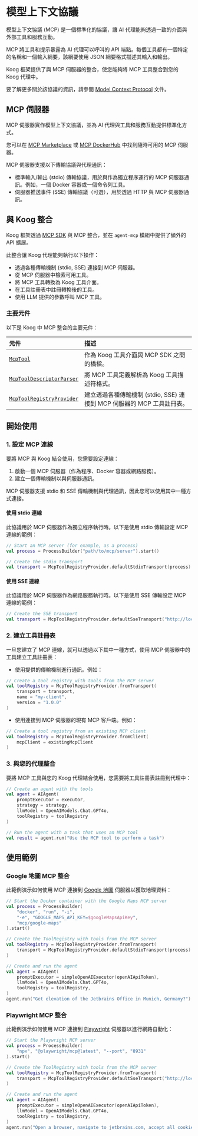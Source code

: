 # 模型上下文協議

模型上下文協議 (MCP) 是一個標準化的協議，讓 AI 代理能夠透過一致的介面與外部工具和服務互動。

MCP 將工具和提示暴露為 AI 代理可以呼叫的 API 端點。每個工具都有一個特定的名稱和一個輸入綱要，該綱要使用 JSON 綱要格式描述其輸入和輸出。

Koog 框架提供了與 MCP 伺服器的整合，使您能夠將 MCP 工具整合到您的 Koog 代理中。

要了解更多關於該協議的資訊，請參閱 [Model Context Protocol](https://modelcontextprotocol.io) 文件。

## MCP 伺服器

MCP 伺服器實作模型上下文協議，並為 AI 代理與工具和服務互動提供標準化方式。

您可以在 [MCP Marketplace](https://mcp.so/) 或 [MCP DockerHub](https://hub.docker.com/u/mcp) 中找到隨時可用的 MCP 伺服器。

MCP 伺服器支援以下傳輸協議與代理通訊：

*   標準輸入/輸出 (stdio) 傳輸協議，用於與作為獨立程序運行的 MCP 伺服器通訊。例如，一個 Docker 容器或一個命令列工具。
*   伺服器推送事件 (SSE) 傳輸協議（可選），用於透過 HTTP 與 MCP 伺服器通訊。

## 與 Koog 整合

Koog 框架透過 [MCP SDK](https://github.com/modelcontextprotocol/kotlin-sdk) 與 MCP 整合，並在 `agent-mcp` 模組中提供了額外的 API 擴展。

此整合讓 Koog 代理能夠執行以下操作：

*   透過各種傳輸機制 (stdio, SSE) 連接到 MCP 伺服器。
*   從 MCP 伺服器中檢索可用工具。
*   將 MCP 工具轉換為 Koog 工具介面。
*   在工具註冊表中註冊轉換後的工具。
*   使用 LLM 提供的參數呼叫 MCP 工具。

### 主要元件

以下是 Koog 中 MCP 整合的主要元件：

| 元件                                                                                                                                                              | 描述                                                                                                   |
|:--------------------------------------------------------------------------------------------------------------------------------------------------------------------|:---------------------------------------------------------------------------------------------------------|
| [`McpTool`](https://api.koog.ai/agents/agents-mcp/ai.koog.agents.mcp/-mcp-tool/index.html)                                                                          | 作為 Koog 工具介面與 MCP SDK 之間的橋樑。                                                                  |
| [`McpToolDescriptorParser`](https://api.koog.ai/agents/agents-mcp/ai.koog.agents.mcp/-mcp-tool-descriptor-parser/index.html)                                        | 將 MCP 工具定義解析為 Koog 工具描述符格式。                                                              |
| [`McpToolRegistryProvider`](https://api.koog.ai/agents/agents-mcp/ai.koog.agents.mcp/-mcp-tool-registry-provider/index.html?query=object%20McpToolRegistryProvider) | 建立透過各種傳輸機制 (stdio, SSE) 連接到 MCP 伺服器的 MCP 工具註冊表。                                 |

## 開始使用

### 1. 設定 MCP 連線

要將 MCP 與 Koog 結合使用，您需要設定連線：

1.  啟動一個 MCP 伺服器（作為程序、Docker 容器或網路服務）。
2.  建立一個傳輸機制以與伺服器通訊。

MCP 伺服器支援 stdio 和 SSE 傳輸機制與代理通訊，因此您可以使用其中一種方式連接。

#### 使用 stdio 連線

此協議用於 MCP 伺服器作為獨立程序執行時。以下是使用 stdio 傳輸設定 MCP 連線的範例：

<!--- INCLUDE
import ai.koog.agents.mcp.McpToolRegistryProvider
import ai.koog.agents.mcp.defaultStdioTransport
-->
```kotlin
// Start an MCP server (for example, as a process)
val process = ProcessBuilder("path/to/mcp/server").start()

// Create the stdio transport 
val transport = McpToolRegistryProvider.defaultStdioTransport(process)
```
<!--- KNIT example-model-context-protocol-01.kt -->

#### 使用 SSE 連線

此協議用於 MCP 伺服器作為網路服務執行時。以下是使用 SSE 傳輸設定 MCP 連線的範例：

<!--- INCLUDE
import ai.koog.agents.mcp.McpToolRegistryProvider
-->
```kotlin
// Create the SSE transport
val transport = McpToolRegistryProvider.defaultSseTransport("http://localhost:8931")
```
<!--- KNIT example-model-context-protocol-02.kt -->

### 2. 建立工具註冊表

一旦您建立了 MCP 連線，就可以透過以下其中一種方式，使用 MCP 伺服器中的工具建立工具註冊表：

*   使用提供的傳輸機制進行通訊。例如：

<!--- INCLUDE
import ai.koog.agents.example.exampleModelContextProtocol01.transport
import ai.koog.agents.mcp.McpToolRegistryProvider
import kotlinx.coroutines.runBlocking

fun main() {
    runBlocking {
-->
<!--- SUFFIX
    }
}
-->
```kotlin
// Create a tool registry with tools from the MCP server
val toolRegistry = McpToolRegistryProvider.fromTransport(
    transport = transport,
    name = "my-client",
    version = "1.0.0"
)
```
<!--- KNIT example-model-context-protocol-03.kt -->

*   使用連接到 MCP 伺服器的現有 MCP 客戶端。例如：
<!--- INCLUDE
import ai.koog.agents.mcp.McpToolRegistryProvider
import io.modelcontextprotocol.kotlin.sdk.Implementation
import io.modelcontextprotocol.kotlin.sdk.client.Client
import kotlinx.coroutines.runBlocking

val existingMcpClient =  Client(clientInfo = Implementation(name = "mcpClient", version = "dev"))

fun main() {
    runBlocking {
-->
<!--- SUFFIX
    }
}
-->
```kotlin
// Create a tool registry from an existing MCP client
val toolRegistry = McpToolRegistryProvider.fromClient(
    mcpClient = existingMcpClient
)
```
<!--- KNIT example-model-context-protocol-04.kt -->

### 3. 與您的代理整合

要將 MCP 工具與您的 Koog 代理結合使用，您需要將工具註冊表註冊到代理中：
<!--- INCLUDE
import ai.koog.agents.core.agent.AIAgent
import ai.koog.agents.core.agent.singleRunStrategy
import ai.koog.prompt.executor.clients.openai.OpenAIModels
import ai.koog.prompt.executor.llms.all.simpleOllamaAIExecutor
import kotlinx.coroutines.runBlocking
import ai.koog.agents.mcp.McpToolRegistryProvider
import ai.koog.agents.example.exampleModelContextProtocol04.existingMcpClient

val executor = simpleOllamaAIExecutor()
val strategy = singleRunStrategy()

fun main() {
    runBlocking {
        val toolRegistry = McpToolRegistryProvider.fromClient(
            mcpClient = existingMcpClient
        )
-->
<!--- SUFFIX
    }
}
-->
```kotlin
// Create an agent with the tools
val agent = AIAgent(
    promptExecutor = executor,
    strategy = strategy,
    llmModel = OpenAIModels.Chat.GPT4o,
    toolRegistry = toolRegistry
)

// Run the agent with a task that uses an MCP tool
val result = agent.run("Use the MCP tool to perform a task")
```
<!--- KNIT example-model-context-protocol-05.kt -->

[//]: # (## Working directly with MCP tools)

[//]: # ()
[//]: # (In addition to running tools through the agent, you can also run them directly:)

[//]: # ()
[//]: # (1. Retrieve a specific tool from the tool registry.)

[//]: # (2. Run the tool with specific arguments using the standard Koog mechanism.)

[//]: # ()
[//]: # (Here is an example:)

[//]: # (<!--- INCLUDE)

[//]: # (import ai.koog.agents.mcp.McpTool)

[//]: # (import kotlinx.serialization.json.JsonPrimitive)

[//]: # (import kotlinx.serialization.json.buildJsonObject)

[//]: # (import ai.koog.agents.mcp.McpToolRegistryProvider)

[//]: # (import ai.koog.agents.example.exampleModelContextProtocol04.existingMcpClient)

[//]: # ()
[//]: # ()
[//]: # (val toolRegistry = McpToolRegistryProvider.fromClient&#40;)

[//]: # (    mcpClient = existingMcpClient)

[//]: # (&#41;)

[//]: # (-->)

[//]: # (```kotlin)

[//]: # (// Get a tool )

[//]: # (val tool = toolRegistry.getTool&#40;"tool-name"&#41; as McpTool)

[//]: # ()
[//]: # (// Create arguments for the tool)

[//]: # (val args = McpTool.Args&#40;buildJsonObject { )

[//]: # (    put&#40;"parameter1", JsonPrimitive&#40;"value1"&#41;&#41;)

[//]: # (    put&#40;"parameter2", JsonPrimitive&#40;"value2"&#41;&#41;)

[//]: # (}&#41;)

[//]: # ()
[//]: # (// Run the tool with the given arguments)

[//]: # (val toolResult = tool.execute&#40;args&#41;)

[//]: # ()
[//]: # (// Print the result)

[//]: # (println&#40;toolResult&#41;)

[//]: # (```)

[//]: # (<!--- KNIT example-model-context-protocol-06.kt -->)

[//]: # ()
[//]: # (You can also retrieve all available MCP tools from the registry:)

[//]: # ()
[//]: # (<!--- INCLUDE)

[//]: # (import ai.koog.agents.mcp.McpToolRegistryProvider)

[//]: # (import ai.koog.agents.example.exampleModelContextProtocol04.existingMcpClient)

[//]: # (import kotlinx.coroutines.runBlocking)

[//]: # ()
[//]: # (fun main&#40;&#41; {)

[//]: # (    runBlocking {)

[//]: # (        val toolRegistry = McpToolRegistryProvider.fromClient&#40;)

[//]: # (            mcpClient = existingMcpClient)

[//]: # (        &#41;)

[//]: # (-->)

[//]: # (<!--- SUFFIX)

[//]: # (    })

[//]: # (})

[//]: # (-->)

[//]: # (```kotlin)

[//]: # (// Get all tools)

[//]: # (val tools = toolRegistry.tools)

[//]: # (```)

[//]: # (<!--- KNIT example-model-context-protocol-07.kt -->)

## 使用範例

### Google 地圖 MCP 整合

此範例演示如何使用 MCP 連接到 [Google 地圖](https://mcp.so/server/google-maps/modelcontextprotocol) 伺服器以獲取地理資料：

<!--- INCLUDE
import ai.koog.agents.core.agent.AIAgent
import ai.koog.agents.mcp.McpToolRegistryProvider
import ai.koog.prompt.executor.clients.openai.OpenAIModels
import ai.koog.prompt.executor.llms.all.simpleOpenAIExecutor
import ai.koog.agents.mcp.defaultStdioTransport
import kotlinx.coroutines.runBlocking

const val googleMapsApiKey = ""
const val openAIApiToken = ""
fun main() {
    runBlocking { 
-->
<!--- SUFFIX
    }
}
-->
```kotlin
// Start the Docker container with the Google Maps MCP server
val process = ProcessBuilder(
    "docker", "run", "-i",
    "-e", "GOOGLE_MAPS_API_KEY=$googleMapsApiKey",
    "mcp/google-maps"
).start()

// Create the ToolRegistry with tools from the MCP server
val toolRegistry = McpToolRegistryProvider.fromTransport(
    transport = McpToolRegistryProvider.defaultStdioTransport(process)
)

// Create and run the agent
val agent = AIAgent(
    promptExecutor = simpleOpenAIExecutor(openAIApiToken),
    llmModel = OpenAIModels.Chat.GPT4o,
    toolRegistry = toolRegistry,
)
agent.run("Get elevation of the Jetbrains Office in Munich, Germany?")
```
<!--- KNIT example-model-context-protocol-06.kt -->

### Playwright MCP 整合

此範例演示如何使用 MCP 連接到 [Playwright](https://mcp.so/server/playwright-mcp/microsoft) 伺服器以進行網路自動化：

<!--- INCLUDE
import ai.koog.agents.core.agent.AIAgent
import ai.koog.agents.mcp.McpToolRegistryProvider
import ai.koog.prompt.executor.clients.openai.OpenAIModels
import ai.koog.prompt.executor.llms.all.simpleOpenAIExecutor
import kotlinx.coroutines.runBlocking

val openAIApiToken = ""

fun main() {
    runBlocking { 
-->
<!--- SUFFIX
    }
}
-->
```kotlin
// Start the Playwright MCP server
val process = ProcessBuilder(
    "npx", "@playwright/mcp@latest", "--port", "8931"
).start()

// Create the ToolRegistry with tools from the MCP server
val toolRegistry = McpToolRegistryProvider.fromTransport(
    transport = McpToolRegistryProvider.defaultSseTransport("http://localhost:8931")
)

// Create and run the agent
val agent = AIAgent(
    promptExecutor = simpleOpenAIExecutor(openAIApiToken),
    llmModel = OpenAIModels.Chat.GPT4o,
    toolRegistry = toolRegistry,
)
agent.run("Open a browser, navigate to jetbrains.com, accept all cookies, click AI in toolbar")
```
<!--- KNIT example-model-context-protocol-07.kt -->